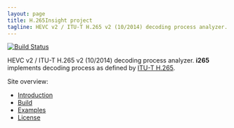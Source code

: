 ```yaml
---
layout: page
title: H.265Insight project
tagline: HEVC v2 / ITU-T H.265 v2 (10/2014) decoding process analyzer.
---
```


[![Build Status](https://api.travis-ci.org/vlad83/H.265Insight.svg?branch=master)](https://travis-ci.org/vlad83/H.265Insight)

HEVC v2 / ITU-T H.265 v2 (10/2014) decoding process analyzer.
**i265** implements decoding process as defined by [ITU-T H.265](http://www.itu.int/rec/T-REC-H.265-201504-I/en).

Site overview:

- [Introduction](pages/introduction.html)
- [Build](pages/build.html)
- [Examples](pages/examples.html)
- [License](https://github.com/vlad83/H.265Insight/blob/master/LICENSE)

